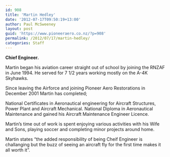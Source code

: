 ```yaml
---
id: 908
title: 'Martin Hedley'
date: '2012-07-17T09:50:19+13:00'
author: Paul McSweeney
layout: post
guid: 'https://www.pioneeraero.co.nz/?p=908'
permalink: /2012/07/17/martin-hedley/
categories: Staff
---
```


**Chief Engineer.**

Martin began his aviation career straight out of school by joining the RNZAF in June 1994. He served for 7 1/2 years working mostly on the A-4K Skyhawks.

Since leaving the Airforce and joining Pioneer Aero Restorations in December 2001 Martin has completed;

National Certificates in Aeronautical engineering for Aircraft Structures, Power Plant and Aircraft Mechanical. National Diploma in Aeronautical Maintenance and gained his Aircraft Maintenance Engineer Licence.

Martin’s time out of work is spent enjoying various activities with his Wife and Sons, playing soccer and completing minor projects around home.

Martin states “the added responsibility of being Cheif Engineer is challanging but the buzz of seeing an aircraft fly for the first time makes it all worth it”.
